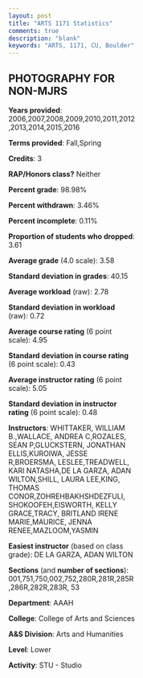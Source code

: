 ```yaml
---
layout: post
title: "ARTS 1171 Statistics"
comments: true
description: "blank"
keywords: "ARTS, 1171, CU, Boulder"
--- 
```

<head>
<script src="https://ajax.googleapis.com/ajax/libs/jquery/2.1.3/jquery.min.js"></script>
<script src="https://dl.dropboxusercontent.com/s/pc42nxpaw1ea4o9/highcharts.js?dl=0"></script>
<!-- <script src="../assets/js/highcharts.js"></script> -->
<style type="text/css">@font-face {
	font-family: "Bebas Neue";
	src: url(https://www.filehosting.org/file/details/544349/BebasNeue%20Regular.otf) format("opentype");
	}
	h1.Bebas { 
		font-family: "Bebas Neue", Verdana, Tahoma;
	}
</style>
</head>
<body>
	<div id="container" style="float: right; width: 45%; height: 88%; margin-left: 2.5%; margin-right: 2.5%;"></div>
	<script language="JavaScript">
		$(document).ready(function() {
		var chart = {type: 'column'};
		var title = {text: 'Grade Distribution'};
		var xAxis = {categories: ['A','B','C','D','F'],crosshair: true};
		var yAxis = {min: 0,title: {text: 'Percentage'}};
		var tooltip = {headerFormat: '<center><b><span style="font-size:20px">{point.key}</span></b></center>',
		               pointFormat: '<td style="padding:0"><b>{point.y:.1f}%</b></td>',
		               footerFormat: '</table>',shared: true,useHTML: true};
		var plotOptions = {column: {pointPadding: 0.0,borderWidth: 0}};  
		var credits = {enabled: false};var series= [{name: 'Percent',data: [73.53,18.8,3.56,1.67,2.22,]}];
		var json = {};
		json.chart = chart;
		json.title = title;
		json.tooltip = tooltip;
		json.xAxis = xAxis;
		json.yAxis = yAxis;  
		json.series = series;
		json.plotOptions = plotOptions;  
		json.credits = credits;
		$('#container').highcharts(json);
	});
	</script>
</body>
			   
## PHOTOGRAPHY FOR NON-MJRS

**Years provided**: 2006,2007,2008,2009,2010,2011,2012,2013,2014,2015,2016

**Terms provided**: Fall,Spring

**Credits**: 3

**RAP/Honors class?** Neither

**Percent grade**: 98.98%

**Percent withdrawn**: 3.46%

**Percent incomplete**: 0.11%

**Proportion of students who dropped**: 3.61

**Average grade** (4.0 scale): 3.58

**Standard deviation in grades**: 40.15

**Average workload** (raw): 2.78

**Standard deviation in workload** (raw): 0.72

**Average course rating** (6 point scale): 4.95

**Standard deviation in course rating** (6 point scale): 0.43

**Average instructor rating** (6 point scale): 5.05

**Standard deviation in instructor rating** (6 point scale): 0.48

**Instructors**: WHITTAKER, WILLIAM B.,WALLACE, ANDREA C,ROZALES, SEAN P,GLUCKSTERN, JONATHAN ELLIS,KUROIWA, JESSE R,BROERSMA, LESLEE,TREADWELL, KARI NATASHA,DE LA GARZA, ADAN WILTON,SHILL, LAURA LEE,KING, THOMAS CONOR,ZOHREHBAKHSHDEZFULI, SHOKOOFEH,EISWORTH, KELLY GRACE,TRACY, BRITLAND IRENE MARIE,MAURICE, JENNA RENEE,MAZLOOM,YASMIN

**Easiest instructor** (based on class grade): DE LA GARZA, ADAN WILTON

**Sections** (and **number of sections**): 001,751,750,002,752,280R,281R,285R,286R,282R,283R, 53

**Department**: AAAH

**College**: College of Arts and Sciences

**A&S Division**: Arts and Humanities

**Level**: Lower

**Activity**: STU - Studio